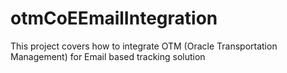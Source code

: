 # otmCoEEmailIntegration
This project covers how to integrate OTM (Oracle Transportation Management) for Email based tracking solution
